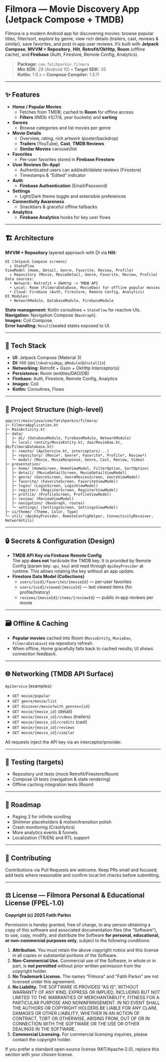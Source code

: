 # Filmora — Movie Discovery App (Jetpack Compose + TMDB)

Filmora is a modern Android app for discovering movies: browse popular titles, filter/sort, explore by genre, view rich details (trailers, cast, reviews & similar), save favorites, and post in‑app user reviews. It’s built with **Jetpack Compose**, **MVVM + Repository**, **Hilt**, **Retrofit/OkHttp**, **Room** (offline cache), and **Firebase** (Auth, Firestore, Remote Config, Analytics).

> **Package:** `com.fatihparkin.filmora`  
> **Min SDK:** 29 (Android 10) • **Target SDK:** 35  
> **Kotlin:** 1.9.x • **Compose Compiler:** 1.5.11


---

## ✨ Features

- **Home / Popular Movies**
  - Fetches from TMDB; cached to **Room** for offline access
  - **Filters** (IMDb ≥5/7/8, year buckets) and **sorting**
- **Genres**
  - Browse categories and list movies per genre
- **Movie Details**
  - Overview, rating, rich artwork (poster/backdrop)
  - **Trailers** (YouTube), **Cast**, **TMDB Reviews**
  - **Similar Movies** carousel/list
- **Favorites**
  - Per‑user favorites stored in **Firebase Firestore**
- **User Reviews (In‑App)**
  - Authenticated users can add/edit/delete reviews (Firestore)
  - Timestamps & “Edited” indicator
- **Auth**
  - **Firebase Authentication** (Email/Password)
- **Settings**
  - Light/Dark theme toggle and extensible preferences
- **Connectivity Awareness**
  - Snackbars & graceful offline fallbacks
- **Analytics**
  - **Firebase Analytics** hooks for key user flows

---

## 🏗️ Architecture

**MVVM + Repository** layered approach with DI via **Hilt**:

```
UI (Jetpack Compose screens)
  ↕ StateFlow
ViewModel (Home, Detail, Genre, Favorite, Review, Profile)
  ↕ Repository (Movie, MovieDetail, Genre, Favorite, Review, Profile)
Data sources:
  • Network: Retrofit + OkHttp -> TMDB API
  • Local: Room (FilmoraDatabase, MovieDao) for offline popular movies
  • Cloud: Firebase (Auth, Firestore, Remote Config, Analytics)
DI Modules:
  • NetworkModule, DatabaseModule, FirebaseModule
```

**State management:** Kotlin coroutines + `StateFlow` for reactive UIs.  
**Navigation:** Navigation Compose (`NavGraph`).  
**Images:** Coil Compose.  
**Error handling:** `Result`/sealed states exposed to UI.

---

## 🧰 Tech Stack

- **UI:** Jetpack Compose (Material 3)
- **DI:** Hilt (`@HiltAndroidApp`, `@Module`/`@InstallIn`)
- **Networking:** Retrofit + Gson + OkHttp Interceptor(s)
- **Persistence:** Room (entities/DAO/DB)
- **Firebase:** Auth, Firestore, Remote Config, Analytics
- **Images:** Coil
- **Kotlin:** Coroutines, Flows

---

## 📂 Project Structure (high‑level)

```
app/src/main/java/com/fatihparkin/filmora/
├─ FilmoraApplication.kt
├─ MainActivity.kt
├─ data/
│  ├─ di/ (DatabaseModule, FirebaseModule, NetworkModule)
│  ├─ local/ (entity/MovieEntity.kt, dao/MovieDao.kt, db/FilmoraDatabase.kt)
│  ├─ remote/ (ApiService.kt, interceptors/...)
│  ├─ repository/ (Movie*, Genre*, Favorite*, Profile*, Review*)
│  └─ model/ (Movie, MovieResponse, Genre, Cast, Review, Video)
├─ presentation/
│  ├─ home/ (HomeScreen, HomeViewModel, FilterOption, SortOption)
│  ├─ detail/ (MovieDetailScreen, MovieDetailViewModel)
│  ├─ genre/ (GenreScreen, GenreMoviesScreen, GenreViewModel)
│  ├─ favorite/ (FavoriteScreen, FavoriteViewModel)
│  ├─ login/ (LoginScreen, LoginViewModel)
│  ├─ register/ (RegisterScreen, RegisterViewModel)
│  ├─ profile/ (ProfileScreen, ProfileViewModel)
│  ├─ review/ (ReviewViewModel)
│  ├─ navigation/ (NavGraph, routes)
│  └─ settings/ (SettingsScreen, SettingsViewModel)
├─ ui/theme/ (Theme, Color, Type)
└─ util/ (ApiKeyProvider, RemoteConfigHelper, ConnectivityReceiver, NetworkUtils)
```

---

## 🔒 Secrets & Configuration (Design)

- **TMDB API Key via Firebase Remote Config**  
  The app **does not** hardcode the TMDB key. It is provided by Remote Config (param key: `api_key`) and read through `ApiKeyProvider` at runtime. This allows rotating the key without an app update.
- **Firestore Data Model (Collections)**  
  - `users/{uid}/favorites/{movieId}` — per‑user favorites  
  - `users/{uid}/viewed/{movieId}` — last viewed items (for profile/history)  
  - `reviews/{movieId}/items/{reviewId}` — public in‑app reviews per movie

---

## 🗃️ Offline & Caching

- **Popular movies** cached into Room (`MovieEntity`, `MovieDao`, `FilmoraDatabase`) via repository refresh.
- When offline, Home gracefully falls back to cached results; UI shows connection feedback.

---

## 🌐 Networking (TMDB API Surface)

`ApiService` (examples):
- `GET movie/popular`
- `GET genre/movie/list`
- `GET discover/movie?with_genres={id}`
- `GET movie/{movie_id}` (detail)
- `GET movie/{movie_id}/videos` (trailers)
- `GET movie/{movie_id}/credits` (cast)
- `GET movie/{movie_id}/reviews`
- `GET movie/{movie_id}/similar`

All requests inject the API key via an interceptor/provider.

---

## 🧪 Testing (targets)

- Repository unit tests (mock Retrofit/Firestore/Room)
- Compose UI tests (navigation & state rendering)
- Offline caching integration tests (Room)

---

## 🧭 Roadmap

- Paging 3 for infinite scrolling  
- Shimmer placeholders & motion/transition polish  
- Crash monitoring (Crashlytics)  
- More analytics events & funnels  
- Localization (TR/EN) and RTL support

---

## 🤝 Contributing

Contributions via Pull Requests are welcome. Keep PRs small and focused; add tests where reasonable and confirm local lint checks before submitting.

---

## ⚖️ License — Filmora Personal & Educational License (FPEL‑1.0)

**Copyright (c) 2025 Fatih Parkın**

Permission is hereby granted, free of charge, to any person obtaining a copy of this software and associated documentation files (the “Software”), to use, copy, modify, and distribute the Software **for personal, educational, or non‑commercial purposes only**, subject to the following conditions:

1. **Attribution.** You must retain the above copyright notice and this license in all copies or substantial portions of the Software.  
2. **Non‑Commercial Use.** Commercial use of the Software, in whole or in part, is **not permitted** without prior written permission from the copyright holder.  
3. **No Trademark License.** The names “Filmora” and “Fatih Parkın” are not licensed under this agreement.  
4. **No Liability.** THE SOFTWARE IS PROVIDED “AS IS”, WITHOUT WARRANTY OF ANY KIND, EXPRESS OR IMPLIED, INCLUDING BUT NOT LIMITED TO THE WARRANTIES OF MERCHANTABILITY, FITNESS FOR A PARTICULAR PURPOSE AND NONINFRINGEMENT. IN NO EVENT SHALL THE AUTHORS OR COPYRIGHT HOLDERS BE LIABLE FOR ANY CLAIM, DAMAGES OR OTHER LIABILITY, WHETHER IN AN ACTION OF CONTRACT, TORT OR OTHERWISE, ARISING FROM, OUT OF OR IN CONNECTION WITH THE SOFTWARE OR THE USE OR OTHER DEALINGS IN THE SOFTWARE.  
5. **Commercial Licensing.** For commercial licensing inquiries, please contact the copyright holder.

If you prefer a standard open‑source license (MIT/Apache‑2.0), replace this section with your chosen license.
